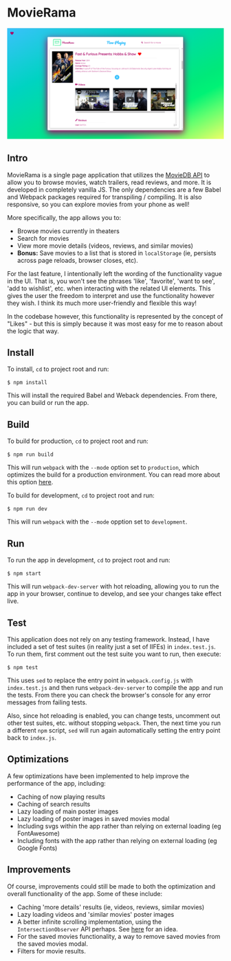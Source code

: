 # MovieRama

![](./screens/screen.png)

## Intro
MovieRama is a single page application that utilizes the [MovieDB API](https://developers.themoviedb.org/3) to allow you to browse movies, watch trailers, read reviews, and more. It is developed in completely vanilla JS. The only dependencies are a few Babel and Webpack packages required for transpiling / compiling. It is also responsive, so you can explore movies from your phone as well!

More specifically, the app allows you to:

* Browse movies currently in theaters
* Search for movies
* View more movie details (videos, reviews, and similar movies)
* **Bonus:** Save movies to a list that is stored in `localStorage` (ie, persists across page reloads, browser closes, etc).

For the last feature, I intentionally left the wording of the functionality vague in the UI. That is, you won't see the phrases 'like', 'favorite', 'want to see', 'add to wishlist', etc. when interacting with the related UI elements. This gives the user the freedom to interpret and use the functionality however they wish. I think its much more user-friendly and flexible this way! 

In the codebase however, this functionality is represented by the concept of "Likes" - but this is simply because it was most easy for me to reason about the logic that way.

## Install
To install, `cd` to project root and run:
```
$ npm install
```
This will install the required Babel and Weback dependencies. From there, you can build or run the app.

## Build
To build for production, `cd` to project root and run:
```
$ npm run build
```
This will run `webpack` with the `--mode` option set to `production`, which optimizes the build for a production environment. You can read more about this option [here](https://webpack.js.org/configuration/mode/).

To build for development, `cd` to project root and run:
```
$ npm run dev
```
This will run `webpack` with the `--mode` opption set to `development`.

## Run
To run the app in development, `cd` to project root and run:
```
$ npm start
```
This will run `webpack-dev-server` with hot reloading, allowing you to run the app in your browser, continue to develop, and see your changes take effect live.

## Test
This application does not rely on any testing framework. Instead, I have included a set of test suites (in reality just a set of IIFEs) in `index.test.js`. To run them, first comment out the test suite you want to run, then execute:
```
$ npm test
```
This uses `sed` to replace the entry point in `webpack.config.js` with `index.test.js` and then runs `webpack-dev-server` to compile the app and run the tests. From there you can check the browser's console for any error messages from failing tests. 

Also, since hot reloading is enabled, you can change tests, uncomment out other test suites, etc. without stopping `webpack`. Then, the next time you run a different `npm` script, `sed` will run again automatically setting the entry point back to `index.js`. 

## Optimizations
A few optimizations have been implemented to help improve the performance of the app, including:

* Caching of now playing results
* Caching of search results
* Lazy loading of main poster images
* Lazy loading of poster images in saved movies modal
* Including svgs within the app rather than relying on external loading (eg FontAwesome)
* Including fonts with the app rather than relying on external loading (eg Google Fonts)

## Improvements
Of course, improvements could still be made to both the optimization and overall functionality of the app. Some of these include:
* Caching 'more details' results (ie, videos, reviews, similar movies)
* Lazy loading videos and 'similar movies' poster images
* A better infinite scrolling implementation, using the `IntersectionObserver` API perhaps. See [here](https://medium.com/walmartlabs/infinite-scrolling-the-right-way-11b098a08815) for an idea.
* For the saved movies functionality, a way to remove saved movies from the saved movies modal.
* Filters for movie results.


